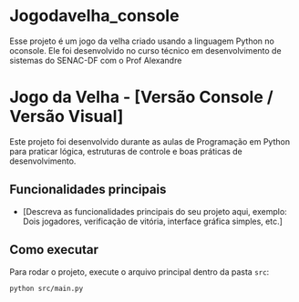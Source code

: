 # Jogodavelha_console
Esse projeto é um jogo da velha criado usando a linguagem Python no oconsole. Ele foi desenvolvido no curso técnico em desenvolvimento de sistemas do SENAC-DF com o Prof Alexandre

# Jogo da Velha - [Versão Console / Versão Visual]

Este projeto foi desenvolvido durante as aulas de Programação em Python para praticar lógica, estruturas de controle e boas práticas de desenvolvimento.

## Funcionalidades principais
- [Descreva as funcionalidades principais do seu projeto aqui, exemplo: Dois jogadores, verificação de vitória, interface gráfica simples, etc.]

## Como executar
Para rodar o projeto, execute o arquivo principal dentro da pasta `src`:

```bash
python src/main.py
